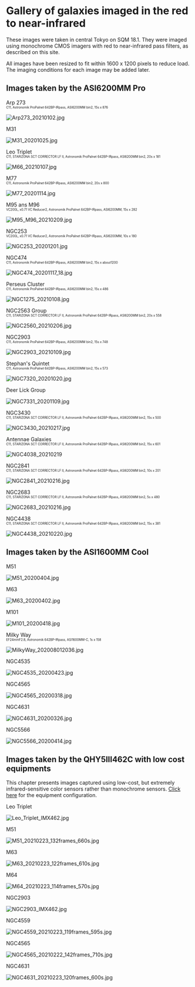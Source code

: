 # Gallery of galaxies imaged in the red to near-infrared

These images were taken in central Tokyo on SQM 18.1. They were imaged using monochrome CMOS imagers with red to near-infrared pass filters, as described on this site.

All images have been resized to fit within 1600 x 1200 pixels to reduce load. The imaging conditions for each image may be added later.

## Images taken by the ASI6200MM Pro
Arp 273
<span style="font-size: 60%;"><br>C11, Astronomik ProPalnet 642BP-IRpass, ASI6200MM bin2, 15s x 876</span>

![Arp273_20210102.jpg](pictures/asi6200mm/Arp273_20210102.jpg)

M31

![M31_20201025.jpg](pictures/asi6200mm/M31_20201025.jpg)

Leo Triplet
<span style="font-size: 60%;"><br>C11, STARIZONA SCT CORRECTOR LF II, Astronomik ProPalnet 642BP-IRpass, ASI6200MM bin2, 20s x 181</span>

![M66_20210107.jpg](pictures/asi6200mm/M66_20210107.jpg)

M77
<span style="font-size: 60%;"><br>C11, Astronomik ProPalnet 642BP-IRpass, ASI6200MM bin2, 20s x 800</span>

![M77_20201114.jpg](pictures/asi6200mm/M77_20201114.jpg)

M95 ans M96
<span style="font-size: 60%;"><br>VC200L, x0.71 VC Reducer2, Astronomik ProPalnet 642BP-IRpass, ASI6200MM, 15s x 282</span>

![M95_M96_20210209.jpg](pictures/asi6200mm/M95_M96_20210209.jpg)

NGC253
<span style="font-size: 60%;"><br>VC200L, x0.71 VC Reducer2, Astronomik ProPalnet 642BP-IRpass, ASI6200MM, 10s x 180</span>

![NGC253_20201201.jpg](pictures/asi6200mm/NGC253_20201201.jpg)

NGC474
<span style="font-size: 60%;"><br>C11, Astronomik ProPalnet 642BP-IRpass, ASI6200MM bin2, 15s x about1200</span>

![NGC474_20201117_18.jpg](pictures/asi6200mm/NGC474_20201117_18.jpg)

Perseus Cluster
<span style="font-size: 60%;"><br>C11, Astronomik ProPalnet 642BP-IRpass, ASI6200MM bin2, 15s x 486</span>

![NGC1275_20210108.jpg](pictures/asi6200mm/NGC1275_20210108.jpg)

NGC2563 Group
<span style="font-size: 60%;"><br>C11, STARIZONA SCT CORRECTOR LF II, Astronomik ProPalnet 642BP-IRpass, ASI6200MM bin2, 20s x 558</span>

![NGC2560_20210206.jpg](pictures/asi6200mm/NGC2560_20210206.jpg)

NGC2903
<span style="font-size: 60%;"><br>C11, Astronomik ProPalnet 642BP-IRpass, ASI6200MM bin2, 15s x 748</span>

![NGC2903_20210109.jpg](pictures/asi6200mm/NGC2903_20210109.jpg)

Stephan's Quintet
<span style="font-size: 60%;"><br>C11, Astronomik ProPalnet 642BP-IRpass, ASI6200MM bin2, 15s x 573</span>

![NGC7320_20201020.jpg](pictures/asi6200mm/NGC7320_20201020.jpg)

Deer Lick Group

![NGC7331_20201109.jpg](pictures/asi6200mm/NGC7331_20201109.jpg)

NGC3430
<span style="font-size: 60%;"><br>C11, STARIZONA SCT CORRECTOR LF II, Astronomik ProPalnet 642BP-IRpass, ASI6200MM bin2, 15s x 500</span>

![NGC3430_20210217.jpg](pictures/asi6200mm/NGC3430_20210217.jpg)

Antennae Galaxies
<span style="font-size: 60%;"><br>C11, STARIZONA SCT CORRECTOR LF II, Astronomik ProPalnet 642BP-IRpass, ASI6200MM bin2, 15s x 601</span>

![NGC4038_20210219](pictures/asi6200mm/NGC4038_20210219.jpg)

NGC2841
<span style="font-size: 60%;"><br>C11, STARIZONA SCT CORRECTOR LF II, Astronomik ProPalnet 642BP-IRpass, ASI6200MM bin2, 10s x 201</span>

![NGC2841_20210216.jpg](pictures/asi6200mm/NGC2841_20210216.jpg)

NGC2683
<span style="font-size: 60%;"><br>C11, STARIZONA SCT CORRECTOR LF II, Astronomik ProPalnet 642BP-IRpass, ASI6200MM bin2, 5s x 480</span>

![NGC2683_20210216.jpg](pictures/asi6200mm/NGC2683_20210216.jpg)

NGC4438
<span style="font-size: 60%;"><br>C11, STARIZONA SCT CORRECTOR LF II, Astronomik ProPalnet 642BP-IRpass, ASI6200MM bin2, 15s x 381</span>

![NGC4438_20210220.jpg](pictures/asi6200mm/NGC4438_20210220.jpg)



## Images taken by the ASI1600MM Cool

M51

![M51_20200404.jpg](pictures/asi1600mm/M51_20200404.jpg)

M63

![M63_20200402.jpg](pictures/asi1600mm/M63_20200402.jpg)

M101

![M101_20200418.jpg](pictures/asi1600mm/M101_20200418.jpg)

Milky Way
<span style="font-size: 60%;"><br>EF24mmF2.8, Astronomik 642BP-IRpass, ASI1600MM-C, 1s x 158</span>

![MilkyWay_202008012036.jpg](pictures/asi1600mm/MilkyWay_202008012036.jpg)

<!--
Antennae Galaxies

![NGC4038_20200316.jpg](pictures/asi1600mm/NGC4038_20200316.jpg)
-->

NGC4535

![NGC4535_20200423.jpg](pictures/asi1600mm/NGC4535_20200423.jpg)

NGC4565

![NGC4565_20200318.jpg](pictures/asi1600mm/NGC4565_20200318.jpg)

NGC4631

![NGC4631_20200326.jpg](pictures/asi1600mm/NGC4631_20200326.jpg)

NGC5566

![NGC5566_20200414.jpg](pictures/asi1600mm/NGC5566_20200414.jpg)

## Images taken by the QHY5III462C with low cost equipments
This chapter presents images captured using low-cost, but extremely infrared-sensitive color sensors rather than monochrome sensors. [Click here](IMX462_QHT5III462C_NIRgalaxyImaging.md) for the equipment configuration.

Leo Triplet

![Leo_Triplet_IMX462.jpg](pictures/qhy5iii462c/Leo_Triplet_IMX462.jpg)

M51

![M51_20210223_132frames_660s.jpg](pictures/qhy5iii462c/M51_20210223_132frames_660s.jpg)

M63

![M63_20210223_122frames_610s.jpg](pictures/qhy5iii462c/M63_20210223_122frames_610s.jpg)

M64

![M64_20210223_114frames_570s.jpg](pictures/qhy5iii462c/M64_20210223_114frames_570s.jpg)

NGC2903

![NGC2903_IMX462.jpg](pictures/qhy5iii462c/NGC2903_IMX462.jpg)

NGC4559

![NGC4559_20210223_119frames_595s.jpg](pictures/qhy5iii462c/NGC4559_20210223_119frames_595s.jpg)

NGC4565

![NGC4565_20210222_142frames_710s.jpg](pictures/qhy5iii462c/NGC4565_20210222_142frames_710s.jpg)

NGC4631

![NGC4631_20210223_120frames_600s.jpg](pictures/qhy5iii462c/NGC4631_20210223_120frames_600s.jpg)

